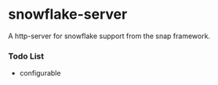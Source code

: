 # snowflake-server
  
A http-server for snowflake support from the snap framework.

### Todo List
* configurable
